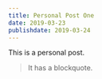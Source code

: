 ```yaml
---
title: Personal Post One 
date: 2019-03-23
publishdate: 2019-03-24
---
```


This is a personal post.

> It has a blockquote.
